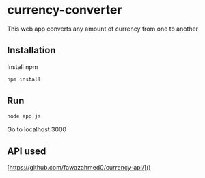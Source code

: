 # currency-converter
 This web app converts any amount of currency from one to another

 ## Installation

 Install npm

 ```bash
 npm install
 ```

 ## Run

 ```bash
 node app.js
 ```
 Go to localhost 3000

 ## API used
 [https://github.com/fawazahmed0/currency-api/]()
